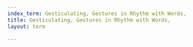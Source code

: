 ```yaml
---
index_term: Gesticulating, Gestures in Rhythm with Words,
title: Gesticulating, Gestures in Rhythm with Words,
layout: term

---
```

